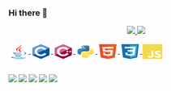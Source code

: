 ### Hi there 👋

<div align="center">
  <a href="https://github.com/joaoaugustoss">
  <img height="180em" src="https://github-readme-stats.vercel.app/api?username=joaoaugustoss&show_icons=true&theme=dracula&include_all_commits=true&count_private=true"/>
  <img height="180em" src="https://github-readme-stats.vercel.app/api/top-langs/?username=joaoaugustoss&layout=compact&langs_count=7&theme=dracula"/>
</div>
  
<div style="display: inline_block"><br>

  <img align="center" alt="Java" height="30" width="40" src="https://raw.githubusercontent.com/devicons/devicon/master/icons/java/java-original.svg">
  <img align="center" alt="C" height="30" width="40" src="https://raw.githubusercontent.com/devicons/devicon/master/icons/c/c-original.svg">
  <img align="center" alt="Cpp" height="30" width="40" src="https://raw.githubusercontent.com/devicons/devicon/master/icons/cplusplus/cplusplus-original.svg">
  <img align="center" alt="Python" height="30" width="40" src="https://raw.githubusercontent.com/devicons/devicon/master/icons/python/python-original.svg">
  <img align="center" alt="HTML" height="30" width="40" src="https://raw.githubusercontent.com/devicons/devicon/master/icons/html5/html5-original.svg">
  <img align="center" alt="CSS" height="30" width="40" src="https://raw.githubusercontent.com/devicons/devicon/master/icons/css3/css3-original.svg">
  <img align="center" alt="Js" height="30" width="40" src="https://raw.githubusercontent.com/devicons/devicon/master/icons/javascript/javascript-plain.svg">
</div>
  
##
  
<div> 
  <a href="https://www.linkedin.com/in/joaoaugustodossantos" target="_blank"><img src="https://img.shields.io/badge/-LinkedIn-%230077B5?style=for-the-badge&logo=linkedin&logoColor=white" target="blank"></a> 
  <a href = "mailto:cop.joaoaugusto@gmail.com"><img src="https://img.shields.io/badge/-Gmail-%23333?style=for-the-badge&logo=gmail&logoColor=white" target="blank"></a>
 <a href="https://discordapp.com/users/J_A#9203" target="_blank"><img src="https://img.shields.io/badge/Discord-7289DA?style=for-the-badge&logo=discord&logoColor=white" target="blank"></a>
  <a href="https://instagram.com/joao.augustoss" target="_blank"><img src="https://img.shields.io/badge/-Instagram-%23E4405F?style=for-the-badge&logo=instagram&logoColor=white" target="blank"></a>
  <a href = "https://twitter.com/joo_aug"><img src="https://img.shields.io/badge/Twitter-1DA1F2?style=for-the-badge&logo=twitter&logoColor=white" target="blank"></a>
</div>
